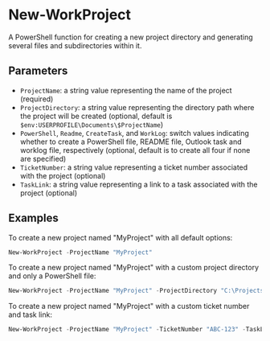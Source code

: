 # New-WorkProject

A PowerShell function for creating a new project directory and generating several files and subdirectories within it.

## Parameters

- `ProjectName`: a string value representing the name of the project (required)
- `ProjectDirectory`: a string value representing the directory path where the project will be created (optional, default is `$env:USERPROFILE\Documents\$ProjectName`)
- `PowerShell`, `Readme`, `CreateTask`, and `WorkLog`: switch values indicating whether to create a PowerShell file, README file, Outlook task and worklog file, respectively (optional, default is to create all four if none are specified)
- `TicketNumber`: a string value representing a ticket number associated with the project (optional)
- `TaskLink`: a string value representing a link to a task associated with the project (optional)

## Examples

To create a new project named "MyProject" with all default options:

```POWERSHELL
New-WorkProject -ProjectName "MyProject"
```

To create a new project named "MyProject" with a custom project directory and only a PowerShell file:

 ```POWERSHELL
New-WorkProject -ProjectName "MyProject" -ProjectDirectory "C:\Projects\MyProject" -PowerShell
 ```

To create a new project named "MyProject" with a custom ticket number and task link:

```POWERSHELL
New-WorkProject -ProjectName "MyProject" -TicketNumber "ABC-123" -TaskLink "https://example.com/tasks/123"
 ```
